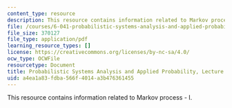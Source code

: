 ```yaml
---
content_type: resource
description: This resource contains information related to Markov process - I.
file: /courses/6-041-probabilistic-systems-analysis-and-applied-probability-fall-2010/a4ea1a83fdba566f4014a3b476361455_MIT6_041F10_L16.pdf
file_size: 370127
file_type: application/pdf
learning_resource_types: []
license: https://creativecommons.org/licenses/by-nc-sa/4.0/
ocw_type: OCWFile
resourcetype: Document
title: Probabilistic Systems Analysis and Applied Probability, Lecture 16
uid: a4ea1a83-fdba-566f-4014-a3b476361455
---
```

This resource contains information related to Markov process - I.
